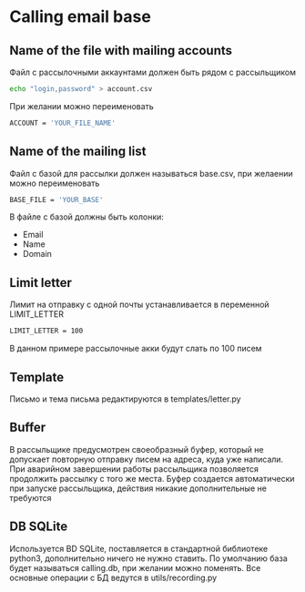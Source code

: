 # Calling email base

## Name of the file with mailing accounts

Файл с рассылочными аккаунтами должен быть рядом с рассыльщиком
```sh
echo "login,password" > account.csv
```
При желании можно переименовать
```sh
ACCOUNT = 'YOUR_FILE_NAME'
```

## Name of the mailing list

Файл с базой для рассылки должен называться base.csv, при желаении можно переименовать
```sh
BASE_FILE = 'YOUR_BASE'
```
В файле с базой должны быть колонки:
<ul>
    <li>Email</li>
    <li>Name</li>
    <li>Domain</li>
</ul>

## Limit letter

Лимит на отправку с одной почты устанавливается в переменной LIMIT_LETTER
```sh
LIMIT_LETTER = 100
```
В данном примере рассылочные акки будут слать по 100 писем

## Template

Письмо и тема письма редактируются в templates/letter.py 

## Buffer

В рассыльщике предусмотрен своеобразный буфер, который не допускает повторную отправку писем на адреса, куда уже написали. При аварийном завершении работы рассыльщика позволяется продолжить рассылку с того же места. Буфер создается автоматически при запуске рассыльщика, действия никакие дополнительные не требуются

## DB SQLite
Используется BD SQLite, поставляется в стандартной библиотеке python3, дополнительно ничего не нужно ставить.
По умолчанию база будет называться calling.db, при желании можно поменять.
Все основные операции с БД ведутся в utils/recording.py

